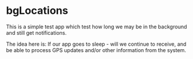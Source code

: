 bgLocations
===========

This is a simple test app which test how long we may be in the background and still get notifications.

The idea here is: If our app goes to sleep - will we continue to receive, and be able to
process GPS updates and/or other information from the system.
